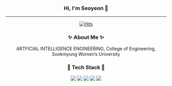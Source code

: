 <div align="center">
  
  ### Hi, I'm Seoyeon 🙌

  ---
  
  [![Hits](https://hits.seeyoufarm.com/api/count/incr/badge.svg?url=https%3A%2F%2Fgithub.com%2Frngrhn4114&count_bg=%2362C517&title_bg=%23000000&icon=&icon_color=%23E7E7E7&title=hits&edge_flat=false)](https://github.com/rngrhn4114)
  
  ### ✨ About Me ✨   
  ARTFICIAL INTELLIGENCE ENGINEERING, College of Engineering, Sookmyung Women’s University

  ### 🔧 Tech Stack 🔧
  <img src="https://img.shields.io/badge/Python-3776AB?style=flat-square&logo=Python&logoColor=white"/>
  <img src="https://img.shields.io/badge/HTML-E34F26?style=flat-square&logo=HTML5&logoColor=white"/>
  <img src="https://img.shields.io/badge/Javascript-3776AB?style=flat-square&logo=HTML5&logoColor=white"/>
  <img src="https://img.shields.io/badge/React-3776AB?style=flat-square&logo=Javascript&logoColor=white"/>
  <img src="https://img.shields.io/badge/CSS3-3776AB?style=flat-square&logo=HTML5&logoColor=white"/>
  
  
</div>
